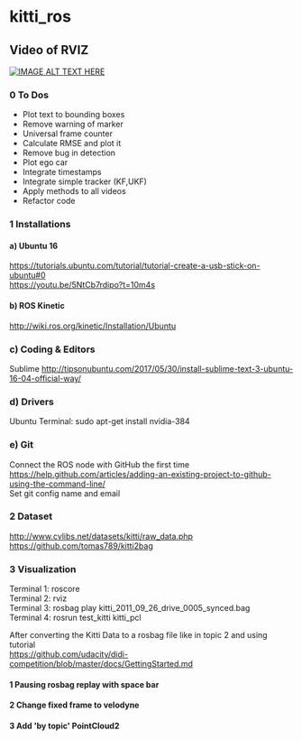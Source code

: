 # kitti_ros

## Video of RVIZ

[![IMAGE ALT TEXT HERE](https://img.youtube.com/vi/pQ3EL-UoUpI/0.jpg)](https://www.youtube.com/watch?v=pQ3EL-UoUpI)

### 0 To Dos
- Plot text to bounding boxes   
- Remove warning of marker    
- Universal frame counter   
- Calculate RMSE and plot it    
- Remove bug in detection   
- Plot ego car    
- Integrate timestamps    
- Integrate simple tracker (KF,UKF)   
- Apply methods to all videos   
- Refactor code   

### 1 Installations

#### a) Ubuntu 16   
https://tutorials.ubuntu.com/tutorial/tutorial-create-a-usb-stick-on-ubuntu#0   
https://youtu.be/5NtCb7rdipo?t=10m4s

#### b) ROS Kinetic
http://wiki.ros.org/kinetic/Installation/Ubuntu   

### c) Coding & Editors
Sublime
http://tipsonubuntu.com/2017/05/30/install-sublime-text-3-ubuntu-16-04-official-way/

### d) Drivers
Ubuntu Terminal: sudo apt-get install nvidia-384

### e) Git
Connect the ROS node with GitHub the first time   
https://help.github.com/articles/adding-an-existing-project-to-github-using-the-command-line/   
Set git config name and email

### 2 Dataset
http://www.cvlibs.net/datasets/kitti/raw_data.php   
https://github.com/tomas789/kitti2bag

### 3 Visualization   
Terminal 1: roscore   
Terminal 2: rviz    
Terminal 3: rosbag play kitti_2011_09_26_drive_0005_synced.bag    
Terminal 4: rosrun test_kitti kitti_pcl   

After converting the Kitti Data to a rosbag file like in topic 2 and using tutorial   
https://github.com/udacity/didi-competition/blob/master/docs/GettingStarted.md
#### 1 Pausing rosbag replay with space bar
#### 2 Change fixed frame to velodyne
#### 3 Add 'by topic' PointCloud2

